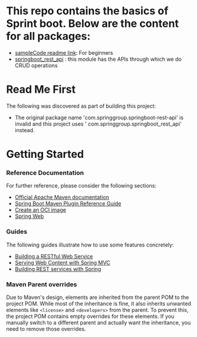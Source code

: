 # This repo contains the basics of Sprint boot. Below are the content for all packages:
- [sampleCode readme link](src/main/java/com/springgroup/sampleCode/sampleApiInfo.md): For beginners
- [springboot_rest_api](src/main/java/com/springgroup/springboot_rest_api/projectInfo.md) : this module has the APIs through which we do CRUD operations


# Read Me First

The following was discovered as part of building this project:

* The original package name 'com.springgroup.springboot-rest-api' is invalid and this project uses '
  com.springgroup.springboot_rest_api' instead.

# Getting Started

### Reference Documentation

For further reference, please consider the following sections:

* [Official Apache Maven documentation](https://maven.apache.org/guides/index.html)
* [Spring Boot Maven Plugin Reference Guide](https://docs.spring.io/spring-boot/docs/3.3.1/maven-plugin/reference/html/)
* [Create an OCI image](https://docs.spring.io/spring-boot/docs/3.3.1/maven-plugin/reference/html/#build-image)
* [Spring Web](https://docs.spring.io/spring-boot/docs/3.3.1/reference/htmlsingle/index.html#web)

### Guides

The following guides illustrate how to use some features concretely:

* [Building a RESTful Web Service](https://spring.io/guides/gs/rest-service/)
* [Serving Web Content with Spring MVC](https://spring.io/guides/gs/serving-web-content/)
* [Building REST services with Spring](https://spring.io/guides/tutorials/rest/)

### Maven Parent overrides

Due to Maven's design, elements are inherited from the parent POM to the project POM.
While most of the inheritance is fine, it also inherits unwanted elements like `<license>` and `<developers>` from the
parent.
To prevent this, the project POM contains empty overrides for these elements.
If you manually switch to a different parent and actually want the inheritance, you need to remove those overrides.

